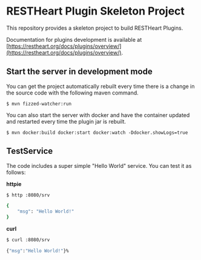 # RESTHeart Plugin Skeleton Project

This repository provides a skeleton project to build RESTHeart Plugins.

Documentation for plugins development is available at [https://restheart.org/docs/plugins/overview/](https://restheart.org/docs/plugins/overview/).

## Start the server in development mode

You can get the project automatically rebuilt every time there is a change in the source code with the following maven command.

```
$ mvn fizzed-watcher:run
```

You can also start the server with docker and have the container updated and restarted every time the plugin jar is rebuilt.

```
$ mvn docker:build docker:start docker:watch -Ddocker.showLogs=true

```

## TestService

The code includes a super simple "Hello World" service. You can test it as follows:

**httpie**

```bash
$ http :8080/srv

{
    "msg": "Hello World!"
}
```

**curl**

```bash
$ curl :8080/srv

{"msg":"Hello World!"}%
```